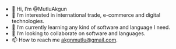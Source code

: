 - 👋 Hi, I’m @MutluAkgun
- 👀 I’m interested in international trade, e-commerce and digital technologies.
- 🌱 I’m currently learning any kind of software and language I need.
- 💞️ I’m looking to collaborate on software and languages.
- 📫 How to reach me akgnmutlu@gmail.com.

<!---
MutluRenegado/MutluRenegado is a ✨ special ✨ repository because its `README.md` (this file) appears on your GitHub profile.
You can click the Preview link to take a look at your changes.
--->

